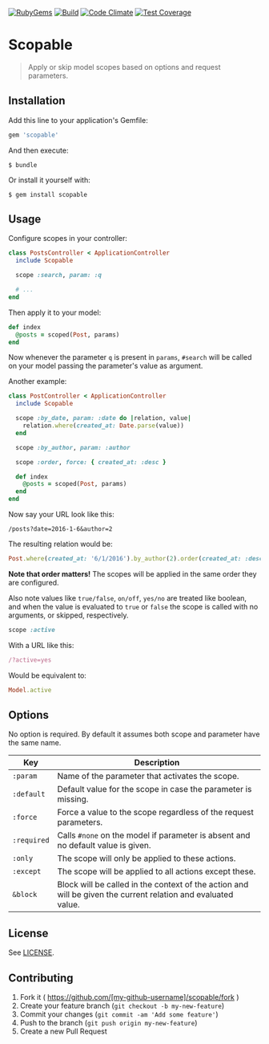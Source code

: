 [![RubyGems](https://img.shields.io/gem/dt/scopable.svg?style=flat-square)](https://rubygems.org/gems/scopable)
[![Build](https://img.shields.io/travis/haggen/scopable.svg?style=flat-square)](https://travis-ci.org/haggen/scopable)
[![Code Climate](https://img.shields.io/codeclimate/github/haggen/scopable.svg?style=flat-square)](https://codeclimate.com/github/haggen/scopable)
[![Test Coverage](https://img.shields.io/codeclimate/coverage/github/haggen/scopable.svg?style=flat-square)](https://codeclimate.com/github/haggen/scopable/coverage)

# Scopable

> Apply or skip model scopes based on options and request parameters.

## Installation

Add this line to your application's Gemfile:

```ruby
gem 'scopable'
```

And then execute:

```shell
$ bundle
```

Or install it yourself with:

```shell
$ gem install scopable
```

## Usage

Configure scopes in your controller:

```ruby
class PostsController < ApplicationController
  include Scopable

  scope :search, param: :q

  # ...
end
```

Then apply it to your model:

```ruby
def index
  @posts = scoped(Post, params)
end
```

Now whenever the parameter `q` is present in `params`, `#search` will be called on your model passing the parameter's value as argument.

Another example:

```ruby
class PostController < ApplicationController
  include Scopable

  scope :by_date, param: :date do |relation, value|
    relation.where(created_at: Date.parse(value))
  end

  scope :by_author, param: :author

  scope :order, force: { created_at: :desc }

  def index
    @posts = scoped(Post, params)
  end
end
```

Now say your URL look like this:

```
/posts?date=2016-1-6&author=2
```

The resulting relation would be:

```ruby
Post.where(created_at: '6/1/2016').by_author(2).order(created_at: :desc)
```

**Note that order matters!** The scopes will be applied in the same order they are configured.

Also note values like `true/false`, `on/off`, `yes/no` are treated like boolean, and when the value is evaluated to `true` or `false` the scope is called with no arguments, or skipped, respectively.

```ruby
scope :active
```

With a URL like this:

```ruby
/?active=yes
```

Would be equivalent to:

```ruby
Model.active
```

## Options

No option is required. By default it assumes both scope and parameter have the same name.

Key         | Description
------------|--------------------------------------------------------------------------------------------------------------
`:param`    | Name of the parameter that activates the scope.
`:default`  | Default value for the scope in case the parameter is missing.
`:force`    | Force a value to the scope regardless of the request parameters.
`:required` | Calls `#none` on the model if parameter is absent and no default value is given.
`:only`     | The scope will only be applied to these actions.
`:except`   | The scope will be applied to all actions except these.
`&block`    | Block will be called in the context of the action and will be given the current relation and evaluated value.

## License

See [LICENSE](LICENSE).

## Contributing

1. Fork it ( https://github.com/[my-github-username]/scopable/fork )
2. Create your feature branch (`git checkout -b my-new-feature`)
3. Commit your changes (`git commit -am 'Add some feature'`)
4. Push to the branch (`git push origin my-new-feature`)
5. Create a new Pull Request
